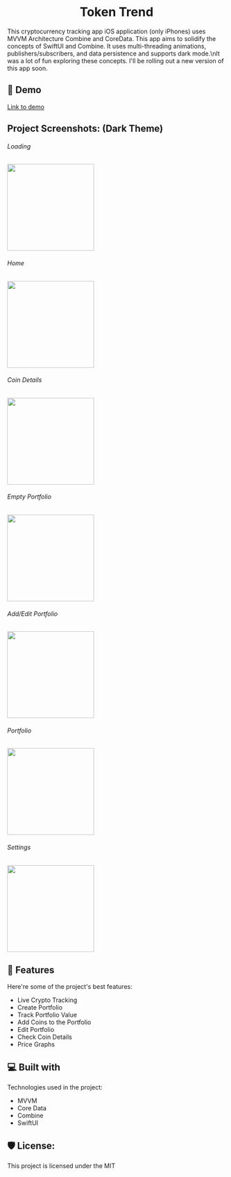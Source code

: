 <h1 align="center" id="title">Token Trend</h1>

<p id="description">This cryptocurrency tracking app iOS application (only iPhones) uses MVVM Architecture Combine and CoreData. This app aims to solidify the concepts of SwiftUI and Combine. It uses multi-threading animations, publishers/subscribers, and data persistence and supports dark mode.\nIt was a lot of fun exploring these concepts. I'll be rolling out a new version of this app soon.</p>

<h2>🚀 Demo</h2>
<a href=https://drive.google.com/file/d/1vp04V0Kot0xvxIw-OATvLRUL4Bwb3oTL/view?usp=drive_link>Link to demo </a>

<h2>Project Screenshots: (Dark Theme)</h2>
<h6>Loading</h6>
<img src="https://github.com/argh15/TokenTrend/blob/master/App%20Screenshots/Loading%20Screen.PNG" width="200"/>
<h6>Home</h6>
<img src="https://github.com/argh15/TokenTrend/blob/master/App%20Screenshots/Home%20Screen.PNG" width="200"/>
<h6>Coin Details</h6>
<img src="https://github.com/argh15/TokenTrend/blob/master/App%20Screenshots/Coin%20Details%20Screen.PNG" width="200"/>
<h6>Empty Portfolio</h6>
<img src="https://github.com/argh15/TokenTrend/blob/master/App%20Screenshots/Empty%20Portfolio%20Screen.PNG" width="200"/>
<h6>Add/Edit Portfolio</h6>
<img src="https://github.com/argh15/TokenTrend/blob/master/App%20Screenshots/Add%3AEdit%20Portfolio%20Screen.PNG" width="200"/>
<h6>Portfolio</h6>
<img src="https://github.com/argh15/TokenTrend/blob/master/App%20Screenshots/Portfolio%20Screen.PNG" width="200"/>
<h6>Settings</h6>
<img src="https://github.com/argh15/TokenTrend/blob/master/App%20Screenshots/Settings%20Screen.PNG" width="200"/>
  
<h2>🧐 Features</h2>

Here're some of the project's best features:

*   Live Crypto Tracking
*   Create Portfolio
*   Track Portfolio Value
*   Add Coins to the Portfolio
*   Edit Portfolio
*   Check Coin Details
*   Price Graphs
  
<h2>💻 Built with</h2>

Technologies used in the project:

*   MVVM
*   Core Data
*   Combine
*   SwiftUI

<h2>🛡️ License:</h2>

This project is licensed under the MIT
